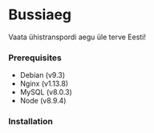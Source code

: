 # Bussiaeg
Vaata ühistranspordi aegu üle terve Eesti!

### Prerequisites

* Debian (v9.3)
* Nginx (v1.13.8)
* MySQL (v8.0.3)
* Node (v8.9.4)

### Installation
